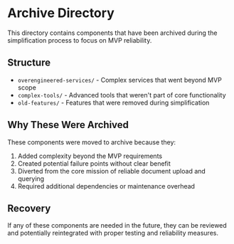 # Archive Directory

This directory contains components that have been archived during the simplification process to focus on MVP reliability.

## Structure

- `overengineered-services/` - Complex services that went beyond MVP scope
- `complex-tools/` - Advanced tools that weren't part of core functionality
- `old-features/` - Features that were removed during simplification

## Why These Were Archived

These components were moved to archive because they:
1. Added complexity beyond the MVP requirements
2. Created potential failure points without clear benefit
3. Diverted from the core mission of reliable document upload and querying
4. Required additional dependencies or maintenance overhead

## Recovery

If any of these components are needed in the future, they can be reviewed and potentially reintegrated with proper testing and reliability measures.